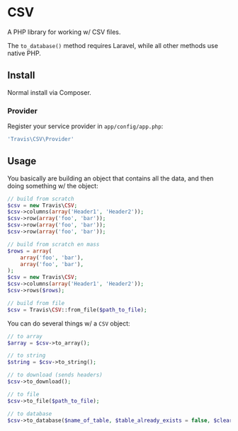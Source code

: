 # CSV

A PHP library for working w/ CSV files.

The ``to_database()`` method requires Laravel, while all other methods use native PHP.

## Install

Normal install via Composer.

### Provider

Register your service provider in ``app/config/app.php``:

```php
'Travis\CSV\Provider'
```

## Usage

You basically are building an object that contains all the data, and then doing something w/ the object:

```php
// build from scratch
$csv = new Travis\CSV;
$csv->columns(array('Header1', 'Header2'));
$csv->row(array('foo', 'bar'));
$csv->row(array('foo', 'bar'));
$csv->row(array('foo', 'bar'));

// build from scratch en mass
$rows = array(
    array('foo', 'bar'),
    array('foo', 'bar'),
);
$csv = new Travis\CSV;
$csv->columns(array('Header1', 'Header2'));
$csv->rows($rows);

// build from file
$csv = Travis\CSV::from_file($path_to_file);
```

You can do several things w/ a ``CSV`` object:

```php
// to array
$array = $csv->to_array();

// to string
$string = $csv->to_string();

// to download (sends headers)
$csv->to_download();

// to file
$csv->to_file($path_to_file);

// to database
$csv->to_database($name_of_table, $table_already_exists = false, $clear_existing_records = false);
```